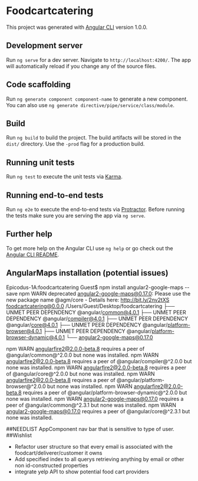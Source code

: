 # Foodcartcatering

This project was generated with [Angular CLI](https://github.com/angular/angular-cli) version 1.0.0.

## Development server

Run `ng serve` for a dev server. Navigate to `http://localhost:4200/`. The app will automatically reload if you change any of the source files.

## Code scaffolding

Run `ng generate component component-name` to generate a new component. You can also use `ng generate directive/pipe/service/class/module`.

## Build

Run `ng build` to build the project. The build artifacts will be stored in the `dist/` directory. Use the `-prod` flag for a production build.

## Running unit tests

Run `ng test` to execute the unit tests via [Karma](https://karma-runner.github.io).

## Running end-to-end tests

Run `ng e2e` to execute the end-to-end tests via [Protractor](http://www.protractortest.org/).
Before running the tests make sure you are serving the app via `ng serve`.

## Further help

To get more help on the Angular CLI use `ng help` or go check out the [Angular CLI README](https://github.com/angular/angular-cli/blob/master/README.md).


## AngularMaps installation (potential issues)
Epicodus-1A:foodcartcatering Guest$ npm install angular2-google-maps --save
npm WARN deprecated angular2-google-maps@0.17.0: Please use the new package name @agm/core - Details here: http://bit.ly/2nv2tXS
foodcartcatering@0.0.0 /Users/Guest/Desktop/foodcartcatering
├── UNMET PEER DEPENDENCY @angular/common@4.0.1
├── UNMET PEER DEPENDENCY @angular/compiler@4.0.1
├── UNMET PEER DEPENDENCY @angular/core@4.0.1
├── UNMET PEER DEPENDENCY @angular/platform-browser@4.0.1
├── UNMET PEER DEPENDENCY @angular/platform-browser-dynamic@4.0.1
└── angular2-google-maps@0.17.0

npm WARN angularfire2@2.0.0-beta.8 requires a peer of @angular/common@^2.0.0 but none was installed.
npm WARN angularfire2@2.0.0-beta.8 requires a peer of @angular/compiler@^2.0.0 but none was installed.
npm WARN angularfire2@2.0.0-beta.8 requires a peer of @angular/core@^2.0.0 but none was installed.
npm WARN angularfire2@2.0.0-beta.8 requires a peer of @angular/platform-browser@^2.0.0 but none was installed.
npm WARN angularfire2@2.0.0-beta.8 requires a peer of @angular/platform-browser-dynamic@^2.0.0 but none was installed.
npm WARN angular2-google-maps@0.17.0 requires a peer of @angular/common@^2.3.1 but none was installed.
npm WARN angular2-google-maps@0.17.0 requires a peer of @angular/core@^2.3.1 but none was installed.

##NEEDLIST
AppComponent nav bar that is sensitive to type of user.
##Wishlist

* Refactor user structure so that every email is associated with the foodcart/deliverer/customer it owns
* Add specified index to all querys retrieving anything by email or other non id-constructed properties
* integrate yelp API to show potential food cart providers  
